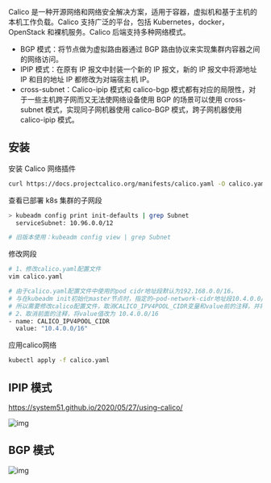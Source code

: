 Calico 是一种开源网络和网络安全解决方案，适用于容器，虚拟机和基于主机的本机工作负载。Calico 支持广泛的平台，包括 Kubernetes，docker，OpenStack 和裸机服务。Calico 后端支持多种网络模式。

- BGP 模式：将节点做为虚拟路由器通过 BGP 路由协议来实现集群内容器之间的网络访问。
- IPIP 模式：在原有 IP 报文中封装一个新的 IP 报文，新的 IP 报文中将源地址 IP 和目的地址 IP 都修改为对端宿主机 IP。
- cross-subnet：Calico-ipip 模式和 calico-bgp 模式都有对应的局限性，对于一些主机跨子网而又无法使网络设备使用 BGP 的场景可以使用 cross-subnet 模式，实现同子网机器使用 calico-BGP 模式，跨子网机器使用 calico-ipip 模式。

## 安装

安装 Calico 网络插件

```bash
curl https://docs.projectcalico.org/manifests/calico.yaml -O calico.yaml
```

查看已部署 k8s 集群的子网段

```bash
> kubeadm config print init-defaults | grep Subnet
  serviceSubnet: 10.96.0.0/12

# 旧版本使用：kubeadm config view | grep Subnet
```

修改网段

```bash
# 1、修改calico.yaml配置文件
vim calico.yaml

# 由于calico.yaml配置文件中使用的pod cidr地址段默认为192.168.0.0/16，
# 与在kubeadm init初始化master节点时，指定的–pod-network-cidr地址段10.4.0.0/16不同
# 所以需要修改calico配置文件，取消CALICO_IPV4POOL_CIDR变量和value前的注释，并将value值设置为与--pod-network-cidr指定地址段相同的值，即：10.4.0.0/16
# 2、取消前面的注释，将value值改为 10.4.0.0/16
- name: CALICO_IPV4POOL_CIDR
  value: "10.4.0.0/16"
```

应用calico网络

```bash
kubectl apply -f calico.yaml
```

## IPIP 模式

<https://system51.github.io/2020/05/27/using-calico/>

![img](.assets/436EF78A6A0877DE5732F186CE1406A9-20221219201641196.jpg)

## BGP 模式

![img](.assets/F94A48ADC2A1721363C79FB990B94A85.jpg)

